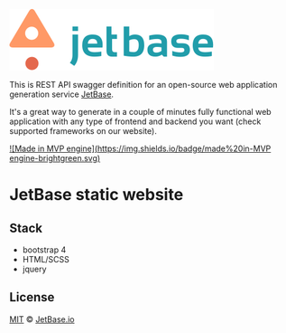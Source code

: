 [![JetBase](./image/logo-white-bcg.svg)](https://jetbase.io)

This is REST API swagger definition for an open-source web application generation service [JetBase](https://jetbase.io/).


It's a great way to generate in a couple of minutes fully functional web application with any type of frontend and backend you want (check supported frameworks on our website).


[![Made in MVP engine](https://img.shields.io/badge/made%20in-MVP engine-brightgreen.svg)](https://mvpngn.com/)

# JetBase static website

## Stack

- bootstrap 4
- HTML/SCSS
- jquery


## License

[MIT](https://opensource.org/licenses/MIT) &copy; [JetBase.io](https://jetbase.io)